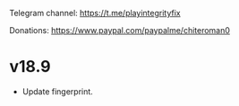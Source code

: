 Telegram channel:
https://t.me/playintegrityfix

Donations:
https://www.paypal.com/paypalme/chiteroman0

# v18.9

- Update fingerprint.
